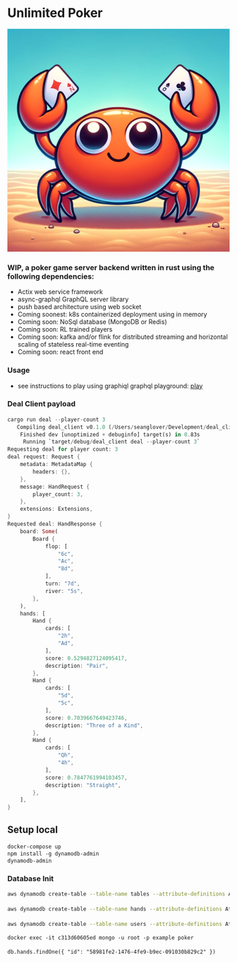 # Unlimited Poker
![Crab](./assets/crab.png)

### WIP, a poker game server backend written in rust using the following dependencies:
- Actix web service framework
- async-graphql GraphQL server library
- push based architecture using web socket
- Coming soonest: k8s containerized deployment using in memory
- Coming soon: NoSql database (MongoDB or Redis)
- Coming soon: RL trained players
- Coming soon: kafka and/or flink for distributed streaming and horizontal scaling of stateless real-time eventing
- Coming soon: react front end



### Usage
- see instructions to play using graphiql graphql playground: [play](./play.md)
### Deal Client payload
```rust
cargo run deal --player-count 3
   Compiling deal_client v0.1.0 (/Users/seanglover/Development/deal_client)
    Finished dev [unoptimized + debuginfo] target(s) in 0.83s
     Running `target/debug/deal_client deal --player-count 3`
Requesting deal for player count: 3
deal request: Request {
    metadata: MetadataMap {
        headers: {},
    },
    message: HandRequest {
        player_count: 3,
    },
    extensions: Extensions,
}
Requested deal: HandResponse {
    board: Some(
        Board {
            flop: [
                "6c",
                "Ac",
                "8d",
            ],
            turn: "7d",
            river: "5s",
        },
    ),
    hands: [
        Hand {
            cards: [
                "2h",
                "Ad",
            ],
            score: 0.5294827124095417,
            description: "Pair",
        },
        Hand {
            cards: [
                "5d",
                "5c",
            ],
            score: 0.7039667649423746,
            description: "Three of a Kind",
        },
        Hand {
            cards: [
                "Qh",
                "4h",
            ],
            score: 0.7847761994103457,
            description: "Straight",
        },
    ],
}
```

## Setup local
```
docker-compose up
npm install -g dynamodb-admin
dynamodb-admin
```

### Database Init
```bash
aws dynamodb create-table --table-name tables --attribute-definitions AttributeName=id,AttributeType=S --key-schema AttributeName=id,KeyType=HASH --provisioned-throughput ReadCapacityUnits=5,WriteCapacityUnits=5 --endpoint-url http://localhost:8000 --region us-east-2

aws dynamodb create-table --table-name hands --attribute-definitions AttributeName=id,AttributeType=S --key-schema AttributeName=id,KeyType=HASH --provisioned-throughput ReadCapacityUnits=5,WriteCapacityUnits=5 --endpoint-url http://localhost:8000 --region us-east-2

aws dynamodb create-table --table-name users --attribute-definitions AttributeName=id,AttributeType=S --key-schema AttributeName=id,KeyType=HASH --provisioned-throughput ReadCapacityUnits=5,WriteCapacityUnits=5 --endpoint-url http://localhost:8000 --region us-east-2
```

```
docker exec -it c313d60605ed mongo -u root -p example poker

db.hands.findOne({ "id": "58981fe2-1476-4fe9-b9ec-091030b829c2" })

```